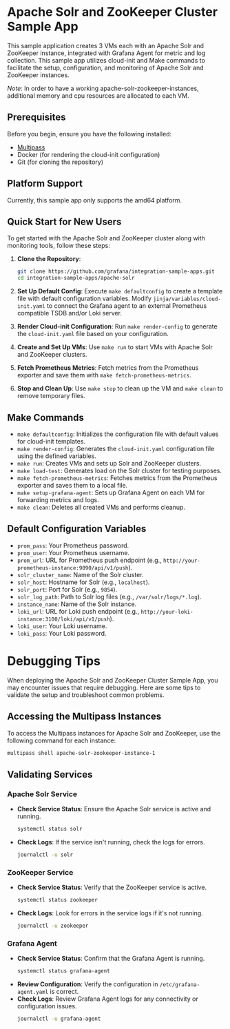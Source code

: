# Apache Solr and ZooKeeper Cluster Sample App

This sample application creates 3 VMs each with an Apache Solr and ZooKeeper instance, integrated with Grafana Agent for metric and log collection. This sample app utilizes cloud-init and Make commands to facilitate the setup, configuration, and monitoring of Apache Solr and ZooKeeper instances.

*Note*: In order to have a working apache-solr-zookeeper-instances, additional memory and cpu resources are allocated to each VM.

## Prerequisites

Before you begin, ensure you have the following installed:

- [Multipass](https://multipass.run/)
- Docker (for rendering the cloud-init configuration)
- Git (for cloning the repository)

## Platform Support
Currently, this sample app only supports the amd64 platform.

## Quick Start for New Users

To get started with the Apache Solr and ZooKeeper cluster along with monitoring tools, follow these steps:

1. **Clone the Repository**: 
   ```sh
   git clone https://github.com/grafana/integration-sample-apps.git
   cd integration-sample-apps/apache-solr
   ```

2. **Set Up Default Config**: 
   Execute `make defaultconfig` to create a template file with default configuration variables. Modify `jinja/variables/cloud-init.yaml` to connect the Grafana agent to an external Prometheus compatible TSDB and/or Loki server.

3. **Render Cloud-init Configuration**: 
   Run `make render-config` to generate the `cloud-init.yaml` file based on your configuration.

4. **Create and Set Up VMs**: 
   Use `make run` to start VMs with Apache Solr and ZooKeeper clusters.

5. **Fetch Prometheus Metrics**: 
   Fetch metrics from the Prometheus exporter and save them with `make fetch-prometheus-metrics`.

6. **Stop and Clean Up**: 
   Use `make stop` to clean up the VM and `make clean` to remove temporary files.

## Make Commands

- `make defaultconfig`: Initializes the configuration file with default values for cloud-init templates.
- `make render-config`: Generates the `cloud-init.yaml` configuration file using the defined variables.
- `make run`: Creates VMs and sets up Solr and ZooKeeper clusters.
- `make load-test`: Generates load on the Solr cluster for testing purposes.
- `make fetch-prometheus-metrics`: Fetches metrics from the Prometheus exporter and saves them to a local file.
- `make setup-grafana-agent`: Sets up Grafana Agent on each VM for forwarding metrics and logs.
- `make clean`: Deletes all created VMs and performs cleanup.

## Default Configuration Variables

- `prom_pass`: Your Prometheus password.
- `prom_user`: Your Prometheus username.
- `prom_url`: URL for Prometheus push endpoint (e.g., `http://your-prometheus-instance:9090/api/v1/push`).
- `solr_cluster_name`: Name of the Solr cluster.
- `solr_host`: Hostname for Solr (e.g., `localhost`).
- `solr_port`: Port for Solr (e.g., `9854`).
- `solr_log_path`: Path to Solr log files (e.g., `/var/solr/logs/*.log`).
- `instance_name`: Name of the Solr instance.
- `loki_url`: URL for Loki push endpoint (e.g., `http://your-loki-instance:3100/loki/api/v1/push`).
- `loki_user`: Your Loki username.
- `loki_pass`: Your Loki password.

# Debugging Tips

When deploying the Apache Solr and ZooKeeper Cluster Sample App, you may encounter issues that require debugging. Here are some tips to validate the setup and troubleshoot common problems.

## Accessing the Multipass Instances

To access the Multipass instances for Apache Solr and ZooKeeper, use the following command for each instance:

```bash
multipass shell apache-solr-zookeeper-instance-1
```

## Validating Services

### Apache Solr Service
- **Check Service Status**: Ensure the Apache Solr service is active and running.
  ```bash
  systemctl status solr
  ```
- **Check Logs**: If the service isn't running, check the logs for errors.
  ```bash
  journalctl -u solr
  ```

### ZooKeeper Service
- **Check Service Status**: Verify that the ZooKeeper service is active.
  ```bash
  systemctl status zookeeper
  ```
- **Check Logs**: Look for errors in the service logs if it's not running.
  ```bash
  journalctl -u zookeeper
  ```

### Grafana Agent
- **Check Service Status**: Confirm that the Grafana Agent is running.
  ```bash
  systemctl status grafana-agent
  ```
- **Review Configuration**: Verify the configuration in `/etc/grafana-agent.yaml` is correct.
- **Check Logs**: Review Grafana Agent logs for any connectivity or configuration issues.
  ```bash
  journalctl -u grafana-agent
  ```
